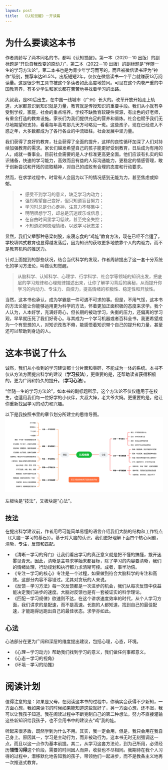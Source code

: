 ```yaml
---
layout: post
title:  《认知觉醒》－开读篇
---
```


# 为什么要读这本书

作者周龄写了两本同名的书，都叫《认知觉醒》。第一本（2020－10 出版）的副标题是“开启自我改变的原动力”，第二本（2022－10 出版）的副标题是“伴随一生的学习方法论”。第二本书也是为青少年学习而写的，而且被微信读书评为“神作”级别，推荐率达91.5%。出版短短2年，仅仅在微信读书一个平台就赚获13万阅读量。这是很少有工具书被这个多读者如此高度地赞同。可见在这个内卷严重的中国教育界，有多少学生和家长都在苦苦地寻找着学习的出路。

大叔我，是80后出生，在中国一线城市（广州）长大的。改革开放开始走上轨道，大家都意识到知识就是力量，教育就是传授知识的重要手段。我们从小就有幸受到学校，家庭，社会的重点培养。学校不缺教育软硬件资源，有出色的好老师，有重金打造的教育设施。家长们为我们提供充足的营养和锻炼。社会也赋予我们无尽地期望和支持，看看每年高考那几天方可略见一斑。这些孩子，现在已经进入不惑之年，大多数都成为了各行各业的中流砥柱，社会发展中坚力量。

我们获得了良好的教育，社会获得了全面的提升，这样的良性循环加深了人们对持续加强教育的需求。家长们越发希望自己的孩子能更好受到教育，日后成为有用的人，成就一番事业。目前社会需要的是人才标准更高更全面。他们应该有扎实的知识储备，快速的学习能力，高效而且有益的人际沟通能力，更稳定的情感管理，敢于创新尝试和开拓的进取精神，对自己的成败有合理的态度和行动要求。

然而，在求学过程中，时常有人会因为以下的情况感到无能为力，甚至焦虑或抑郁。

>- 感受不到学习的意义，缺乏学习内动力；
>- 强烈希望自己变好，但只知道盲目努力；
>- 学习时总是分心走神，注意力不够集中；
>- 明明很想学习，却总是沉迷娱乐或信息；
>- 在自由时间里学习低效，甚至完全失控；
>- 不知道如何梳理情绪，以致学习状态差；

显然，我们父辈那种悬梁刺股，废寝忘食的“鸡娃”教育方法，现在已经不合适了。学校填鸭式教育也显得越发落后，因为知识的获取更多地依靠个人的内驱力，而不是教育机构的推送力。

针对上面提到的那些状况，结合当代科学的发现，作者周龄提出了这一套十分系统化的学习方法论，叫做认知觉醒。

> 从脑科学、认知科学、心理学、行学科学、社会学等领域的知识出发，把底层的学习规律和心理规律描述出来，让你了解学习背后的奥秘，从而提升你学习的内动力、专注力、自控力，提高情绪的积极性、稳定性和开放性。

当然，这本书也承认，成为学霸是一件可遇不可求的事。但是，不用气馁，这本书的方法论能让你能够运用更为科学的方法，怀着更加正面积极的态度来求学。我个人认为，人本好学，充满好奇心，但长期的被动学习，失衡的压力，还偏离的学习观，早早就压死了我们好奇心。与其成为一个学习机器或者百科全书，我更希望成为一个有思想的人，对知识孜孜不倦，能感悟着知识带个自己的提升和力量，甚至还可以帮助到身边的人。


# 这本书说了什么


诚然，我们从小收到的学习建议都十分片面和零碎，不能成为一体的系统。本书不仅从方法方面提出科学的建议（**学习技法**），更重要的是，还帮助读者获得积极的，更为广阔和持久的提升。（**学习心法**）。

“伴随一生的学习方法论”，如本书的副标题所示，这个方法论不仅仅适用于在校生，也适用我们每一位好学的小伙伴，大叔大婶，老大爷大妈。更重要的是，他让你重新找回学习的动力和兴趣。

以下是我按照书里的章节划分所建立的思维导图。
![思维导图](/assets/%E8%84%91%E5%9B%BE%E8%AE%A4%E7%9F%A5%E8%A7%89%E9%86%92.PNG)

左板块是“技法”，又板块是“心法”。

## 技法
在提出科学建议前，作者用尽可能简单易懂的语言介绍我们大脑的结构和工作特点（《大脑－学习的基石》）。基于对大脑的认识，我们更好理解下面四个核心问题，清晰，专注，反馈和匹配。

- 《清晰－学习的窍门》让我们看出学习的真正意义就是把不懂的搞懂，拨开迷雾见青天。因此，清晰是主导求学始末都目标，除了学习的内容要清晰，我们的情绪处理，行动规划和执行都力求清晰可控。成者，事半功倍。
- 《专注－学习的核心》专注是一个过程，如果做到符合大脑科学的专注和高效。这部分内容不容错过。尤其对贪玩的人来说。
- 《反馈－学习方法》每一次反馈都是一次进步的机会，我们从每次反馈中获益能决定我们进步的速度。大脑对反馈也是有一套被证实的科学理论。
- 《匹配－学习规律》欲速则不达，在这个讲求速度效率的时代，从个人学习方面，我们讲求的是配速，而不是高速。长跑的人都知道，找到自己的最佳配速，才能跑得远跑出自己的最佳状态。求学亦如此。

## 心法

心法部分在更为广阔和深层的维度提出建议，包括心理，心态，环境。

- 《心理－学习动力》帮助我们找到学习的意义，我们做任何事都意义。
- 《心态－学习的视角》
- 《环境－学习的助推》


# 阅读计划





值得注意的是：如果是父母，在阅读这本书的过程中，你确实会获得不少新知，一方面心想，我如果读书的时候如果能知道这些就好了，另一方面心想，还不迟，我可以让我孩子知道。我在阅读过程中不断克制自己的第二种想法。努力不直接灌输这些新知识给我孩子，也不会用书中的建议去“鸡”我的娃。

听起来很矛盾，既然学到为什么不用。其实，我一定会用，但是，我只会用在我自己身上。原因其一，学习是主动行为，而非被动行为。这本书无时无刻强调这一点，而且以这一点作为基本前提。其二，从学习这套方法论，到为己所用，必须经历**领悟习得**这个阶段，需要的时间因人而异，收获也不尽相同。我期待在我个人习得的过程中，潜移默化地告知我的孩子，带领他们一起进步，而不是教条主义地再一次推送式教育。


<!--stackedit_data:
eyJoaXN0b3J5IjpbLTExODA1NDc0NTAsLTE3MjcyMjQzNDIsLT
Q3MTUzMDE4LC0xMTQ2MjA3NzM3LC02MzE5MzAzOTEsLTE1NDI5
Mzg5MTMsLTE5MzY3NTIyMzksLTk5MDQzNTA1MSwtMTA1NTk1ND
YwOCwtMjAwNzQwNDc0MywtMTE5NzIwMjg4MywtNjIxNzI5ODY1
LDIwNzUzMDQzNjAsLTEzNzE4MzYyMl19
-->